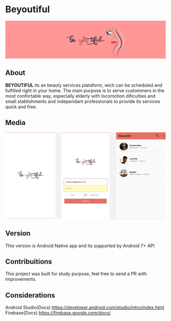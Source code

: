 # Beyoutiful
![header](Assets/Header.PNG)

## About
**BEYOUTIFUL** its an beauty services plataform, wich can be scheduled and fulfilled right in your home. The main purpose is to serve custommers in the most confortable way, especially elderly with locomotion dificulties and small stablishments and independant professionals to provide its services quick and free.

## Media
![first_row](Assets/screen1_3.PNG)

## Version
This version is Android Native app and its supported by Android 7+ API

## Contribuitions
This project was built for study purpose, feel free to send a PR with improvements. 

## Considerations
Android Studio(Docs)
https://developer.android.com/studio/intro/index.html
<br/> 
Firebase(Docs)
https://firebase.google.com/docs/

